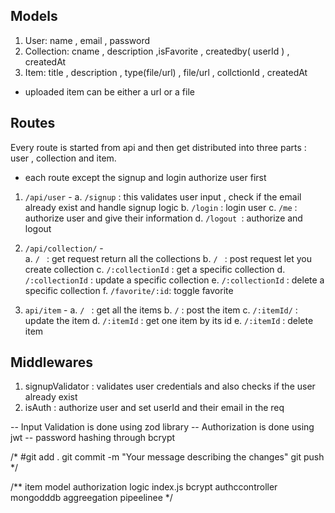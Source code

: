 ## Models 
1. User: name , email , password
2. Collection: cname , description ,isFavorite ,  createdby( userId ) , createdAt 
3. Item: title , description , type(file/url)  , file/url , collctionId , createdAt 

- uploaded item can be either a url or a file 


## Routes
Every route is started from api and then get distributed into three parts  : user , collection and item.

- each route except the signup and login authorize user first 

1. `/api/user` -
   a. `/signup` : this validates user input , check if the email already exist and handle signup logic 
   b. `/login` : login user 
   c. `/me` : authorize user and give their information
   d. `/logout `:  authorize and logout

2. `/api/collection/` -  
   a. `/ ` : get request return all the collections
   b. `/ ` : post request let you create collection
   c. `/:collectionId` : get a specific collection
   d. `/:collectionId` : update a specific collection
   e. `/:collectionId` : delete a specific collection
   f. `/favorite/:id`: toggle favorite 

3. `api/item` - 
   a. `/ ` : get all the items
   b. `/` : post the item
   c. `/:itemId/` : update the item
   d. `/:itemId` : get one item by its id
   e. `/:itemId` : delete item



## Middlewares 
1. signupValidator : validates user credentials and also checks if the user already exist
2. isAuth : authorize user and set userId and their email in the req 


-- Input Validation is done using zod library
-- Authorization is done using jwt 
-- password hashing through bcrypt

/*
#git add .
git commit -m "Your message describing the changes"
git push
*/

/** item model
authorization logic 
index.js
bcrypt 
authccontroller 
mongodddb aggreegation pipeelinee
*/
